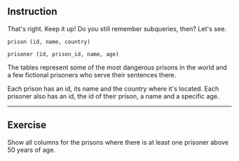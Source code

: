 ## Instruction
That's right. Keep it up! Do you still remember subqueries, then? Let's see.

`prison (id, name, country)`

`prisoner (id, prison_id, name, age)`

The tables represent some of the most dangerous prisons in the world and a few fictional prisoners who serve their sentences there.

Each prison has an id, its name and the country where it's located. Each prisoner also has an id, the id of their prison, a name and a specific age.

---
## Exercise
Show all columns for the prisons where there is at least one prisoner above 50 years of age.